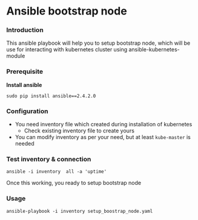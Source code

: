 # Ansible bootstrap node

### Introduction 

This ansible playbook will help you to setup bootstrap node, which will be use for interacting with kubernetes cluster using ansible-kubernetes-module 

### Prerequisite 

**Install ansible**

```shell
sudo pip install ansible==2.4.2.0
```

### Configuration 

  - You need inventory file which created during installation of kubernetes 
    - Check existing inventory file to create yours
  - You can modify inventory as per your need, but at least `kube-master` is needed

### Test inventory & connection 

```
ansible -i inventory  all -a 'uptime'
```
Once this working, you ready to setup bootstrap node

### Usage

```shell
ansible-playbook -i inventory setup_boostrap_node.yaml
``` 

